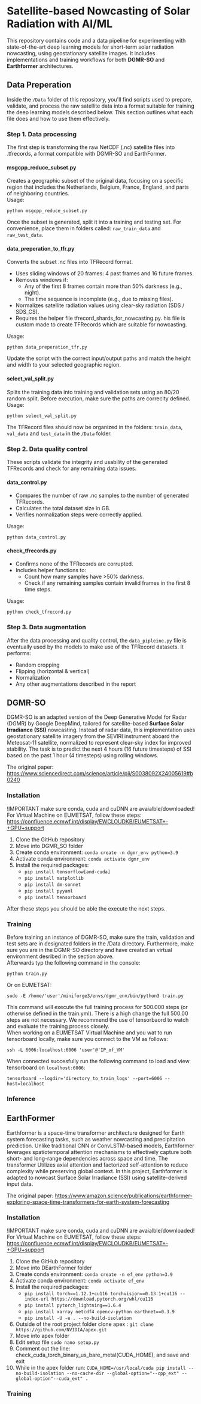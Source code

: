 # Satellite-based Nowcasting of Solar Radiation with AI/ML

This repository contains code and a data pipeline for experimenting with state-of-the-art deep learning models for short-term solar radiation nowcasting, using geostationary satellite images. It includes implementations and training workflows for both **DGMR-SO** and **Earthformer** architectures.

## Data Preperation
Inside the ```/Data``` folder of this repository, you'll find scripts used to prepare, validate, and process the raw satellite data into a format suitable for training the deep learning models described below. This section outlines what each file does and how to use them effectively.

### Step 1. Data processing
The first step is transforming the raw NetCDF (.nc) satellite files into .tfrecords, a format compatible with DGMR-SO and EarthFormer.

#### msgcpp_reduce_subset.py
Creates a geographic subset of the original data, focusing on a specific region that includes the Netherlands, Belgium, France, England, and parts of neighboring countries.  
Usage:
```
python msgcpp_reduce_subset.py
```
Once the subset is generated, split it into a training and testing set. For convenience, place them in folders called: ```raw_train_data``` and ```raw_test_data```.

#### data_preperation_to_tfr.py
Converts the subset .nc files into TFRecord format.
- Uses sliding windows of 20 frames: 4 past frames and 16 future frames.
- Removes windows if:
     - Any of the first 8 frames contain more than 50% darkness (e.g., night).
     - The time sequence is incomplete (e.g., due to missing files).
- Normalizes satellite radiation values using clear-sky radiation (SDS / SDS_CS).
- Requires the helper file tfrecord_shards_for_nowcasting.py. his file is custom made to create TFRecords which are suitable for nowcasting.  

Usage:
```
python data_preperation_tfr.py
```
Update the script with the correct input/output paths and match the height and width to your selected geographic region.

#### select_val_split.py
Splits the training data into training and validation sets using an 80/20 random split. Before execution, make sure the paths are correclty defined.  
Usage:
```
python select_val_split.py
```
The TFRecord files should now be organized in the folders: ```train_data```, ```val_data``` and ```test_data``` in the ```/Data``` folder.

### Step 2. Data quality control 
These scripts validate the integrity and usability of the generated TFRecords and check for any remaining data issues.

#### data_control.py
- Compares the number of raw .nc samples to the number of generated TFRecords.
- Calculates the total dataset size in GB.
- Verifies normalization steps were correctly applied.

Usage:
```
python data_control.py
```

#### check_tfrecords.py
- Confirms none of the TFRecords are corrupted.
- Includes helper functions to:
     - Count how many samples have >50% darkness.
     - Check if any remaining samples contain invalid frames in the first 8 time steps.
 
Usage:  
```
python check_tfrecord.py
```

### Step 3. Data augmentation
After the data processing and quality control, the ```data_pipleine.py``` file is eventually used by the models to make use of the TFRecord datasets. 
It performs:
- Random cropping
- Flipping (horizontal & vertical)
- Normalization
- Any other augmentations described in the report

## DGMR-SO 
DGMR-SO is an adapted version of the Deep Generative Model for Radar (DGMR) by Google DeepMind, tailored for satellite-based **Surface Solar Irradiance (SSI)** nowcasting. Instead of radar data, this implementation uses geostationary satellite imagery from the SEVIRI instrument aboard the Meteosat-11 satellite, normalized to represent clear-sky index for improved stability. The task is to predict the next 4 hours (16 future timesteps) of SSI based on the past 1 hour (4 timesteps) using rolling windows.

The original paper: https://www.sciencedirect.com/science/article/pii/S0038092X24005619#b0240

### Installation
!IMPORTANT make sure conda, cuda and cuDNN are avaialble/downloaded!  
For Virtual Machine on EUMETSAT, follow these steps: https://confluence.ecmwf.int/display/EWCLOUDKB/EUMETSAT+-+GPU+support

1. Clone the GitHub repository
2. Move into DGMR_SO folder
3. Create conda environment: ```conda create -n dgmr_env python=3.9```
4. Activate conda environment: ```conda activate dgmr_env```
5. Install the required packages:
     - ```pip install tensorflow[and-cuda]```
     - ```pip install matplotlib```
     - ```pip install dm-sonnet```
     - ```pip install pyyaml```
     - ```pip install tensorboard```

After these steps you should be able the execute the next steps.

### Training
Before training an instance of DGMR-SO, make sure the train, validation and test sets are in designated folders in the /Data directory. Furthermore, make sure you are in the DGMR-SO directory and have created an virtual environment desribed in the section above.    
Afterwards typ the following command in the console:  
```
python train.py
```
Or on EUMETSAT: 
```
sudo -E /home/'user'/miniforge3/envs/dgmr_env/bin/python3 train.py
```

This command will execute the full training process for 500.000 steps (or otherwise defined in the train.yml). There is a high change the full 500.00 steps are not necessary. We recommend the use of tensorbaord to watch and evaluate the training process closely.  
When working on a EUMETSAT Virtual Machine and you wat to run tensorboard locally, make sure you connect to the VM as follows:  
```
ssh -L 6006:localhost:6006 'user'@'IP_of_VM'
```
When connected succesfully run the following command to load and view tensorboard on ```localhost:6006```:
```
tensorboard --logdir='directory_to_train_logs' --port=6006 --host=localhost
```

### Inference

## EarthFormer
Earthformer is a space-time transformer architecture designed for Earth system forecasting tasks, such as weather nowcasting and precipitation prediction. Unlike traditional CNN or ConvLSTM-based models, Earthformer leverages spatiotemporal attention mechanisms to effectively capture both short- and long-range dependencies across space and time. The transformer Utilizes axial attention and factorized self-attention to reduce complexity while preserving global context. In this project, Earthformer is adapted to nowcast Surface Solar Irradiance (SSI) using satellite-derived input data.

The original paper: https://www.amazon.science/publications/earthformer-exploring-space-time-transformers-for-earth-system-forecasting

### Installation
!IMPORTANT make sure conda, cuda and cuDNN are avaialble/downloaded!  
For Virtual Machine on EUMETSAT, follow these steps: https://confluence.ecmwf.int/display/EWCLOUDKB/EUMETSAT+-+GPU+support
1. Clone the GitHub repository
2. Move into DEarthFormer folder
3. Create conda environment: ```conda create -n ef_env python=3.9```
4. Activate conda environment: ```conda activate ef_env```
5. Install the required packages:
     - ```pip install torch==1.12.1+cu116 torchvision==0.13.1+cu116 --index-url https://download.pytorch.org/whl/cu116```
     - ```pip install pytorch_lightning==1.6.4```
     - ```pip install xarray netcdf4 opencv-python earthnet==0.3.9```
     - ```pip install -U -e . --no-build-isolation```
6. Outside of the root project folder clone apex : ```git clone https://github.com/NVIDIA/apex.git```
7. Move into apex folder
8. Edit setup file  ```sudo nano setup.py```
9. Comment out the line: check_cuda_torch_binary_us_bare_metal(CUDA_HOME), and save and exit
10. While in the apex folder run: ```CUDA_HOME=/usr/local/cuda pip install --no-build-isolation --no-cache-dir --global-option="--cpp_ext" --global-option"--cuda_ext" .```

### Training
